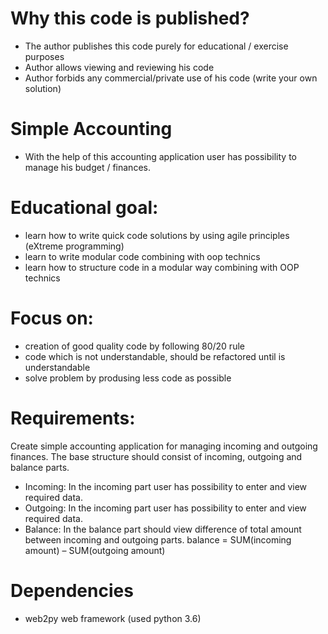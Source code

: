 # Why this code is published?

* The author publishes this code purely for educational / exercise purposes
* Author allows viewing and reviewing his code
* Author forbids any commercial/private use of his code (write your own solution)


# Simple Accounting
* With the help of this accounting application user has possibility to manage his budget / finances.


# Educational goal:
 * learn how to write quick code solutions by  using agile principles (eXtreme programming)
 * learn to write modular code combining with oop technics
 * learn how to structure code in a modular way combining with OOP technics

# Focus on:
 * creation of good quality code by following 80/20 rule
 * code which is not understandable, should be refactored until is understandable
 * solve problem by produsing less code as possible


# Requirements:
Create simple accounting application for managing incoming and outgoing finances.
The base structure should consist of incoming, outgoing and balance parts.
* Incoming: In the incoming part user has possibility to enter and view required data.
* Outgoing: In the incoming part user has possibility to enter and view required data.
* Balance: In the balance part should view difference of total amount between incoming and outgoing parts.
  balance = SUM(incoming amount) – SUM(outgoing amount)

# Dependencies
  * web2py web framework (used python 3.6)

